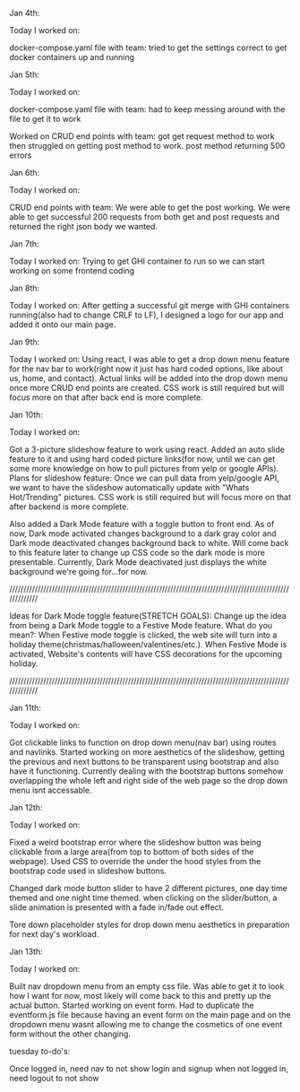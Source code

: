 Jan 4th:

Today I worked on:

docker-compose.yaml file with team:
tried to get the settings correct to get docker containers up and running

Jan 5th:

Today I worked on:

docker-compose.yaml file with team:
had to keep messing around with the file to get it to work

Worked on CRUD end points with team:
got get request method to work then struggled on getting post method to work. 
post method returning 500 errors

Jan 6th:

Today I worked on:

CRUD end points with team:
We were able to get the post working. We were able to get successful 200 requests from both get and post requests
and returned the right json body we wanted.

Jan 7th:

Today I worked on:
Trying to get GHI container to run so we can start working on some frontend coding

Jan 8th:

Today I worked on:
After getting a successful git merge with GHI containers running(also had to change CRLF to LF), 
I designed a logo for our app and added it onto our main page.

Jan 9th:

Today I worked on:
Using react, I was able to get a drop down menu feature for the nav bar to work(right now it just has hard coded 
options, like about us, home, and contact). Actual links will be added into the drop down menu once more CRUD end points are created. CSS work is still required but will focus more on that after back end is more complete.

Jan 10th:

Today I worked on:

Got a 3-picture slideshow feature to work using react. Added an auto slide feature to it and using hard coded picture links(for now, until we can get some more knowledge on how to pull pictures from yelp or google APIs).
Plans for slideshow feature: Once we can pull data from yelp/google API, we want to have the slideshow automatically update with "Whats Hot/Trending" pictures. CSS work is still required but will focus more on that after backend is more complete.

Also added a Dark Mode feature with a toggle button to front end. As of now, Dark mode activated changes background to a dark gray color and Dark mode deactivated changes background back to white. Will come back to this feature later to change up CSS code so the dark mode is more presentable. Currently, Dark Mode deactivated just displays the white background we're going for...for now. 

/////////////////////////////////////////////////////////////////////////////////////////////////////////////

Ideas for Dark Mode toggle feature(STRETCH GOALS): 
Change up the idea from being a Dark Mode toggle to a Festive Mode feature. 
What do you mean?: When Festive mode toggle is clicked, the web site will turn into a holiday theme(christmas/halloween/valentines/etc.). 
When Festive Mode is activated, Website's contents will have CSS decorations for the upcoming holiday.

/////////////////////////////////////////////////////////////////////////////////////////////////////////////

Jan 11th:

Today I worked on: 

Got clickable links to function on drop down menu(nav bar) using routes and navlinks. 
Started working on more aesthetics of the slideshow, getting the previous and next buttons to be transparent using bootstrap and also have it functioning. Currently dealing with the bootstrap buttons somehow overlapping the whole left and right side of the web page so the drop down menu isnt accessable. 


Jan 12th:

Today I worked on:

Fixed a weird bootstrap error where the slideshow button was being clickable from a large area(from top to bottom of both sides of the webpage). Used CSS to override the under the hood styles from the bootstrap code used in slideshow buttons. 

Changed dark mode button slider to have 2 different pictures, one day time themed and one night time themed. when clicking on the slider/button, a slide animation is presented with a fade in/fade out effect. 

Tore down placeholder styles for drop down menu aesthetics in preparation for next day's workload.


Jan 13th:

Today I worked on:

Built nav dropdown menu from an empty css file. Was able to get it to look how I want for now, most likely will come back to this and pretty up the actual button. Started working on event form. Had to duplicate the eventform.js file because having an event form on the main page and on the dropdown menu wasnt allowing me to change the cosmetics of one event form without the other changing.


tuesday to-do's:

Once logged in, need nav to not show login and signup
when not logged in, need logout to not show
